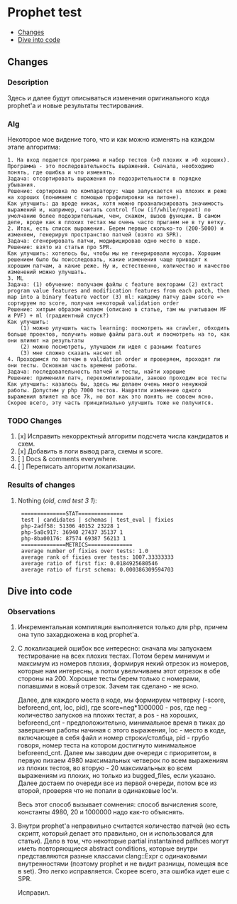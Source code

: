# Prophet test

- [Changes](#changes)
- [Dive into code](#dive-into-code)

## Changes

### Description

Здесь и далее будут описываться изменения оригинального кода prophet'a и новые результаты тестирования.

### Alg

Некоторое мое видение того, что и как можно изменять на каждом этапе алгоритма:

	1. На вход подается программа и набор тестов (>0 плохих и >0 хороших). Программа - это последовательность выражений. Сначала, необходимо понять, где ошибка и что изменять.
	Задача: отсортировать выражения по подозрительности в порядке убывания.
	Решение: сортировка по компаратору: чаще запускается на плохих и реже на хороших (понимаем с помощью профилировки на питоне).
	Как улучшить: да вроде никак, хотя можно проанализировать значимость выражений и, например, считать control flow (if/while/repeat) по умолчанию более подозрительным, чем, скажем, вызов функции. В самом деле, вроде как в плохих тестах мы очень часто прыгаем не в ту ветку.
	2. Итак, есть список выражения. Берем первые сколько-то (200-5000) и изменяем, генерируя пространство патчей (взято из SPR).
	Задача: сгенерировать патчи, модифицировав одно место в коде.
	Решение: взято из статьи про SPR.
	Как улучшить: хотелось бы, чтобы мы не генерировали мусора. Хорошим решением было бы поисследовать, какие изменения чаще приводят к хорошим патчам, а какие реже. Ну и, естественно, количество и качество изменений можно улучшать.
	3. ML
	Задача: (1) обучение: получаем файлы с feature векторами (2) extract program value features and modification features from each patch, then map into a binary feature vector (3) ml: каждому патчу даем score => сортируем по score, получая некоторый validation order
	Решение: хитрым образом мапаем (описано в статье, там мы учитываем MF и PVF) + ml (градиентный спуск?)
	Как улучшить:
		(1) можно улучшить часть learning: посмотреть на crawler, обходить больше проектов, получить новые файлы para.out и посмотреть на то, как они влияют на результаты
		(2) можно посмотреть, улучшаем ли идея с разными features
		(3) мне сложно сказать насчет ml
	4. Проходимся по патчам в validation order и проверяем, проходят ли они тесты. Основная часть времени работы.
	Задача: последовательность патчей и тесты, найти хорошие
	Решение: применили патч, перекомпилировали, заново проходим все тесты
	Как улучшить: казалось бы, здесь мы делаем очень много ненужной работы. Допустим у php 7000 тестов. Наврятли изменение одного выражения влияет на все 7k, но вот как это понять не совсем ясно. Скорее всего, эту часть принципиально улучшить тоже не получится.

### TODO Changes

1. [x] Исправить некорректный алгоритм подсчета числа кандидатов и схем.
2. [x] Добавить в логи вывод рага, схемы и score.
3. [ ] Docs & comments everywhere.
4. [ ] Переписать алгоритм локализации.

### Results of changes

1. Nothing (*old*, *cmd test 3 1*):

	    ==============STAT==============
		test | candidates | schemas | test_eval | fixies
		php-2adf58: 51306 40152 23228 1
		php-5a8c917: 36940 27437 35137 1
		php-8ba00176: 87574 69387 56213 1
		==============METRICS==============
		average number of fixies over tests: 1.0
		average rank of fixies over tests: 1007.33333333
		average ratio of first fix: 0.0184925680546
		average ratio of first schema: 0.000386309594703

## Dive into code

### Observations

1. Инкрементальная компиляция выполняется только для php, причем она тупо захардкожена в код prophet'a.
2. 
   С локализацией ошибок все интересно: сначала мы запускаем тестирование на всех плохих тестах. Потом берем минимум и максимум из номеров плохих,
   формируя некий отрезок из номеров, которые нам интересны, а потом увеличиваем этот отрезок в обе стороны на 200. Хорошие тесты
   берем только с номерами, попавшими в новый отрезок. Зачем так сделано - не ясно.

	Далее, для каждого места в коде, мы формируем четверку (-score, beforeend\_cnt, loc, pid), где score=neg*1000000 - pos, где neg - количество запусков на плохих тестат, а pos - на хороших, beforeend\_cnt - предположительно, минимальное время в тиках до завершения работы начиная с этого выражения, loc - место в коде, включающее в себя файл и номер строки/столбца, pid - грубо говоря, номер теста на котором достигнуто минимальное beforeend_cnt. Далее мы заводим две очереди с приоритетом, в первую пихаем 4980 максимальных четверок по всем выражениям из плохих тестов, во вторую - 20 максимальных во всем выражениям из плохих, но только из bugged\_files, если указано. Далее достаем по очереди все из первой очереди, потом все из второй, проверяя что не попали в одинаковые loc'и.

	Весь этот способ вызывает сомнения: способ вычисления score, константы 4980, 20 и 1000000 надо как-то объяснять.
3. 
   Внутри prophet'a неправильно считается количество патчей (но есть скрипт, который делает это правильно, он и использовался для статьи). Дело в том, что
   некоторые partial instantained pathces могут иметь повторяющиеся abstract conditions, которые внутри представляются разные классами clang::Expr с одинаковыми
   внутренностями (поэтому prophet и не видит разницы, помещая все в set). Это легко исправляется. Скорее всего, эта ошибка идет еше с SPR.
   
   Исправил.
